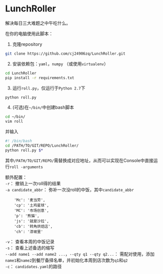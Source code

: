 # LunchRoller

解决每日三大难题之中午吃什么。  

在你的电脑使用此脚本：  

1. 克隆repository
```bash
git clone https://github.com/cj24906zq/LunchRoller.git
```

2. 安装依赖包：`yaml`，`numpy` （或使用`virtualenv`）
```bash
cd LunchRoller
pip install -r requirements.txt
```

3. 运行`roll.py`，仅运行于`Python 2.7`下
```bash
python roll.py
```

4. (可选)在`~/bin/`中创建bash脚本
```bash
cd ~/bin/
vim roll
```
并输入
```bash
#! /bin/bash
cd /PATH/TO/GIT/REPO/LunchRoller/
python roll.py $*
```
其中`/PATH/TO/GIT/REPO/`需替换成对应地址，从而可以实现在Console中直接运行`roll -arguments`  
  
  
额外配置：  
`-r`： 撤销上一次roll得的结果  
`-a candidate_abbr`： 弥补一次没roll的中饭，其中`candidate_abbr`  
```
    'Mc': '麦当劳',
    'cp': '土鸡星球',
    'MC': '市场创意',
    'p': '熊猫',
    'js': '就是沙拉',
    'cb': '转角烘焙店',
    'ch': '漆坡里'
```
`-v`： 查看本周的中饭记录  
`-s`： 查看上述备选的缩写  
`--add name1 --add name2 ...`，`--qty q1 --qty q2...`： 需配对使用，添加`name1`和`name2`到餐厅备择名单，并初始化本周到店次数为`q1`和`q2`  
`-c`： `candidates.yaml`的路径
